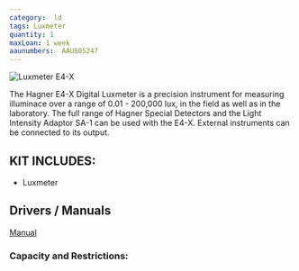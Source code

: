 ```yaml
---
category:  ld
tags: Luxmeter
quantity: 1
maxLoan: 1 week
aaunumbers:  AAU805247
---
```

![Luxmeter E4-X](https://www.hagner.se/media/products/productImages/E4-X-E4-X_gPAzeAq.png)

The Hagner E4-X Digital Luxmeter is a precision instrument for measuring illuminace over a range of 0.01 - 200,000 lux, in the field as well as in the laboratory. The full range of Hagner Special Detectors and the Light Intensity Adaptor SA-1 can be used with the E4-X. External instruments can be connected to its output.
## KIT INCLUDES:
-  Luxmeter

## Drivers / Manuals
[Manual](https://www.hagner.se/products/detail/3/)



### Capacity and Restrictions:
